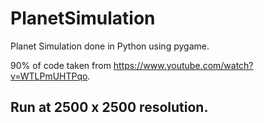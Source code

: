 # PlanetSimulation

Planet Simulation done in Python using pygame. 

90% of code taken from https://www.youtube.com/watch?v=WTLPmUHTPqo.

## Run at 2500 x 2500 resolution.
